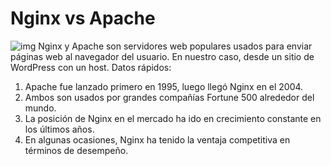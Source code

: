 # Nginx vs Apache
![img]()
Nginx y Apache son servidores web populares usados para enviar páginas web al navegador del usuario. En nuestro caso, desde un sitio de WordPress con un host. Datos rápidos:

1. Apache fue lanzado primero en 1995, luego llegó Nginx en el 2004.
2. Ambos son usados por grandes compañías Fortune 500 alrededor del mundo.
3. La posición de Nginx en el mercado ha ido en crecimiento constante en los últimos años.
4. En algunas ocasiones, Nginx ha tenido la ventaja competitiva en términos de desempeño.
